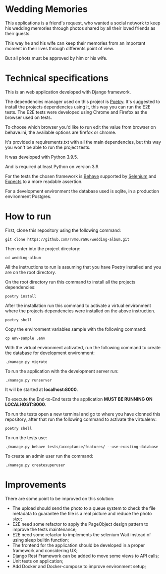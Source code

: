 # Wedding Memories

This applications is a friend's request, who wanted a social network to keep his wedding memories through photos shared by all their loved friends as their guests.

This way he and his wife can keep their memories from an important moment in their lives through differents point of view.

But all phots must be approved by him or his wife.


# Technical specifications

This is an web application developed with Django framework.


The dependencies manager used on this project is [Poetry](https://python-poetry.org/). It's suggested to install the projects dependencies using it, this way you can run the E2E tests. The E2E tests were developed using Chrome and Firefox as the browser used on tests.

To choose which browser you'd like to run edit the value from browser on behave.ini, the available options are firefox or chrome.

It's provided a requirements.txt with all the main dependencies, but this way you won't be able to run the project tests.

It was developed with Python 3.9.5.

And is required at least Python on version 3.9.

For the tests the chosen framework is [Behave](https://pypi.org/project/behave/) supported by [Selenium](https://pypi.org/project/selenium/) and [Expects](https://pypi.org/project/expects/) to a more readable assertion.

For a development environment the database used is sqlite, in a production environment Postgres.


# How to run
First, clone this repository using the following command:
```
git clone https://github.com/rvmoura96/wedding-album.git
```

Then enter into the project directory:
```
cd wedding-album
```

All the instructions to run is assuming that you have Poetry installed and you are on the root directory.

On the root directory run this command to install all the projects dependencies:
```
poetry install
```

After the installation run this command to activate a virtual environment where the projects dependencies were installed on the above instruction.
```
poetry shell
```

Copy the environment variables sample with the following command:
```
cp env-sample .env
```

With the virtual environment activated, run the following command to create the database for development environment:
```
./manage.py migrate
```

To run the application with the development server run:
```
./manage.py runserver
```

It will be started at **localhost:8000**.


To execute the End-to-End tests the application **MUST BE RUNNING ON LOCALHOST:8000**.


To run the tests  open a new terminal and go to where you have clonned this repository, after that run the following command to activate the virtualenv:
```
poetry shell
```

To run the tests use:
```
./manage.py behave tests/acceptance/features/ --use-existing-database
```


To create an admin user run the command:
```
./manage.py createsuperuser
```


# Improvements
There are some point to be improved on this solution:
 - The upload should send the photo to a queue system to check the file metadata to guarantee the file is  a real picture and reduce the photo size;
 - E2E need some refactor to apply the PageObject design pattern to improve the tests maintenance;
 - E2E need some refactor to implements the selenium Wait instead of using sleep builtin function;
 - The frontend for the application should be developed in a proper framework and considering UX;
 - Django Rest Framework can be added to move some views to API calls;
 - Unit tests on application;
 - Add Docker and Docker-compose to improve environment setup;
